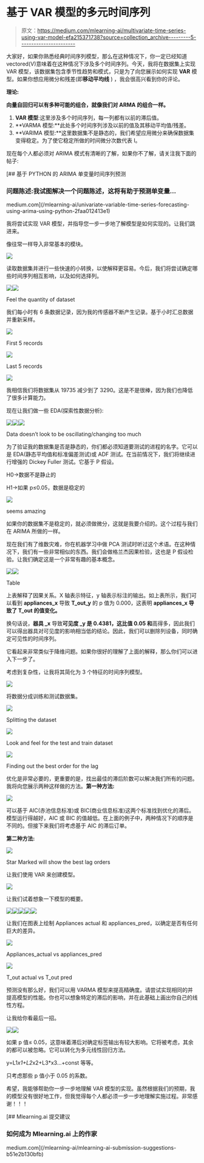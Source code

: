 # 基于 VAR 模型的多元时间序列

> 原文：<https://medium.com/mlearning-ai/multivariate-time-series-using-var-model-efa215371738?source=collection_archive---------5----------------------->

大家好，如果你熟悉经典时间序列模型，那么在这种情况下，你一定已经知道 vectored(V)意味着在这种情况下涉及多个时间序列。今天，我将在数据集上实现 VAR 模型，该数据集包含季节性趋势和模式，只是为了向您展示如何实现 **VAR** 模型。如果你想应用微分和残差(即**移动平均线** ) ，我会很高兴看到你的评论。

**理论:**

**向量自回归可以有多种可能的组合，就像我们对 ARMA 的组合一样。**

1.  **VAR 模型**:这里涉及多个时间序列，每一列都有以前的滞后值。
2.  **VARMA 模型:**此处多个时间序列涉及以前的值及其移动平均值/残差。
3.  **VARIMA 模型:**这里数据集不是静态的，我们希望应用微分来确保数据集变得稳定。为了使它稳定所做的时间微分次数代表 I。

现在每个人都必须对 ARIMA 模式有清晰的了解，如果你不了解，请关注我下面的帖子:

[](/mlearning-ai/univariate-variable-time-series-forecasting-using-arima-using-python-2faa012413e1) [## 基于 PYTHON 的 ARIMA 单变量时间序列预测

### 问题陈述:我试图解决一个问题陈述，这将有助于预测单变量…

medium.com](/mlearning-ai/univariate-variable-time-series-forecasting-using-arima-using-python-2faa012413e1) 

我将尝试实现 VAR 模型，并指导您一步一步地了解模型是如何实现的。让我们跳进来。

像往常一样导入非常基本的模块。

![](img/57bdf02c8d7d12246ab7fbed57dc819e.png)

读取数据集并进行一些快速的小转换，以使解释更容易。今后，我们将尝试确定哪些时间序列相互影响，以及如何选择列。

![](img/f00719ecfb0b8df4bfc305da72a1d624.png)![](img/5c11c11506b667582e3667ce157c25b6.png)

Feel the quantity of dataset

我们每小时有 6 条数据记录，因为我的传感器不断产生记录。基于小时汇总数据并重新采样。

![](img/1a6c41acc6d7a94b54c6de7b097795b2.png)

First 5 records

![](img/db79164f81809e37e1f9cfd20fd7be1e.png)

Last 5 records

![](img/6b629ce61505b1ef767c816b9eb1124b.png)

我相信我们将数据集从 19735 减少到了 3290。这是不是很棒，因为我们也降低了很多计算能力。

现在让我们做一些 EDA(探索性数据分析):

![](img/551f9e17f82cd8826b5f74c61b751648.png)![](img/c20c8bcba1816e964c52664c6eab0380.png)![](img/fe3a4631d1b498cdc3d7936cbcb6d394.png)

Data doesn’t look to be oscillating/changing too much

为了验证我的数据集是否是静态的，你们都必须知道要测试的进程的名字。它可以是 EDA(静态平均值和标准偏差测试)或 ADF 测试。在当前情况下，我们将继续进行增强的 Dickey Fuller 测试。它基于 P 假设。

H0->数据不是静止的

H1->如果 p≤0.05，数据是稳定的

![](img/84b16e35d1d42c500470f0b2f3f12919.png)

seems amazing

如果你的数据集不是稳定的，就必须做微分，这就是我要介绍的。这个过程与我们在 ARIMA 所做的一样。

现在我们有了维数灾难，你在机器学习中做 PCA 测试时听过这个术语。在这种情况下，我们有一些非常相似的东西。我们会做格兰杰因果检验，这也是 P 假设检验。让我们确定这是一个非常有趣的基本概念。

![](img/144737ad7356323a0b60059541067741.png)![](img/359f68e941afa7f9223379f1bd799986.png)

Table

上表解释了因果关系。X 轴表示特征，y 轴表示标注的输出。如上表所示，我们可以看到 **appliances_x** 导致 **T_out_y** 的 p 值为 0.000，这表明 **appliances_x 导致了 T_out 的值变化。**

换句话说，**器具 _x** 导致**可见度 _y 是 0.4381，这比值 0.05 和**高得多，因此我们可以得出器具对可见度的影响相当低的结论。因此，我们可以删除列设备，同时确定可见性的时间序列。

它看起来非常类似于降维问题。如果你很好的理解了上面的解释，那么你们可以进入下一步了。

考虑到复杂性，让我将其简化为 3 个特征的时间序列模型。

![](img/cd89412593fd55941d218bcc70192715.png)

将数据分成训练和测试数据集。

![](img/f57f93604864c56acb7c1bbee2d6b70e.png)

Splitting the dataset

![](img/0e9daa99211ba20ad7d8bc6f6cddc28b.png)

Look and feel for the test and train dataset

![](img/e32f5d889e1053518afb56b5ff805a48.png)

Finding out the best order for the lag

优化是非常必要的，更重要的是，找出最佳的滞后阶数可以解决我们所有的问题。我将向您展示两种这样做的方法。**第一种方法:**

![](img/59b49c58997e820a085a2d104ad0bfab.png)

可以基于 AIC(赤池信息标准)或 BIC(商业信息标准)这两个标准找到优化的滞后。模型运行得越好，AIC 或 BIC 的值越低。在上面的例子中，两种情况下的顺序是不同的。但接下来我们将考虑基于 AIC 的滞后订单。

**第二种方法:**

![](img/1cec323c840ca93066175cc2aabf313d.png)

Star Marked will show the best lag orders

让我们使用 VAR 来创建模型。

![](img/fc7d130a97ae43507a4298401733286c.png)

让我们试着想象一下模型的概要。

![](img/50ed95d65eab462527719f5a4ac667ac.png)![](img/efed7623e6b2a54933617c284d360901.png)![](img/2d8e39b579c41c7830a408d064a65eb7.png)![](img/52c6c2ea0671800dbfeffaa782e1beac.png)![](img/c872b22ea2d67a6e1d11fe9057e01612.png)

让我们在图表上绘制 Appliances actual 和 appliances_pred，以确定是否有任何巨大的差异。

![](img/54b1db0e8ed0a84293c107253ea9dffd.png)

Appliances_actual vs appliances_pred

![](img/d1c483c2de2624b3f98f256d66e3bb47.png)

T_out actual vs T_out pred

预测没有那么好，我们可以用 VARMA 模型来提高精确度。请尝试实现相同的并提高模型的性能。你也可以想象特定的滞后的影响，并在此基础上画出你自己的线性方程。

让我给你看最后一招。

![](img/aaa5dc11edb516a9211cecaebf8881bb.png)![](img/67b1fb211484d21534c44b87ab2d8c09.png)

如果 p 值≤ 0.05，这意味着滞后对确定标签输出有较大影响。它将被考虑，其余的都可以被忽略。它可以转化为多元线性回归方法。

y=L1*x1+L2*x2+L3*x3…+const 等等。

只考虑那些 p 值小于 0.05 的系数。

希望，我能够帮助你一步一步地理解 VAR 模型的实现。虽然根据我们的预期，我的模型没有很好地工作，但我觉得每个人都必须一步一步地理解实施过程。非常感谢！！！

[](/mlearning-ai/mlearning-ai-submission-suggestions-b51e2b130bfb) [## Mlearning.ai 提交建议

### 如何成为 Mlearning.ai 上的作家

medium.com](/mlearning-ai/mlearning-ai-submission-suggestions-b51e2b130bfb)